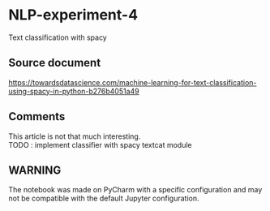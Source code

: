 # NLP-experiment-4
Text classification with spacy

## Source document 
https://towardsdatascience.com/machine-learning-for-text-classification-using-spacy-in-python-b276b4051a49

## Comments
This article is not that much interesting.  
TODO : implement classifier with spacy textcat module

## WARNING
The notebook was made on PyCharm with a specific configuration and may not be compatible with the default Jupyter configuration.
